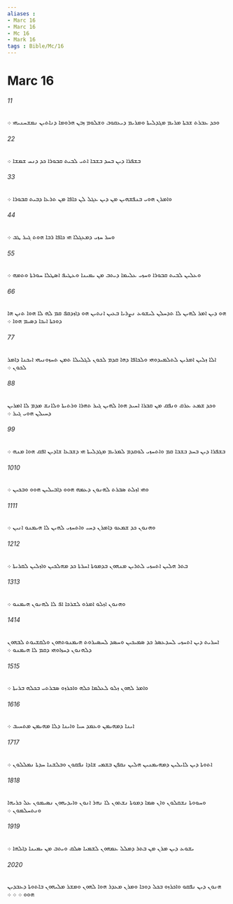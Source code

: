 ```yaml
---
aliases : 
- Marc 16
- Marc 16
- Mc 16
- Mark 16
tags : Bible/Mc/16
---
```


# Marc 16

###### 11
ܘܟܕ ܥܒܪܬ ܫܒܬܐ ܡܪܝܡ ܡܓܕܠܝܬܐ ܘܡܪܝܡ ܕܝܥܩܘܒ ܘܫܠܘܡ ܙܒܢ ܗܪܘܡܐ ܕܢܐܬܝܢ ܢܡܫܚܢܝܗܝ ܀
###### 22
ܒܫܦܪܐ ܕܝܢ ܒܚܕ ܒܫܒܐ ܐܬܝ ܠܒܝܬ ܩܒܘܪܐ ܟܕ ܕܢܚ ܫܡܫܐ ܀
###### 33
ܘܐܡܪܢ ܗܘܝ ܒܢܦܫܗܝܢ ܡܢ ܕܝܢ ܥܓܠ ܠܢ ܟܐܦܐ ܡܢ ܬܪܥܐ ܕܒܝܬ ܩܒܘܪܐ ܀
###### 44
ܘܚܪ ܚܙܝ ܕܡܥܓܠܐ ܗܝ ܟܐܦܐ ܪܒܐ ܗܘܬ ܓܝܪ ܛܒ ܀
###### 55
ܘܥܠܝܢ ܠܒܝܬ ܩܒܘܪܐ ܘܚܙܝ ܥܠܝܡܐ ܕܝܬܒ ܡܢ ܝܡܝܢܐ ܘܥܛܝܦ ܐܤܛܠܐ ܚܘܪܬܐ ܘܬܡܗ ܀
###### 66
ܗܘ ܕܝܢ ܐܡܪ ܠܗܝܢ ܠܐ ܬܕܚܠܢ ܠܝܫܘܥ ܢܨܪܝܐ ܒܥܝܢ ܐܢܬܝܢ ܗܘ ܕܐܙܕܩܦ ܩܡ ܠܗ ܠܐ ܗܘܐ ܬܢܢ ܗܐ ܕܘܟܬܐ ܐܝܟܐ ܕܤܝܡ ܗܘܐ ܀
###### 77
ܐܠܐ ܙܠܝܢ ܐܡܪܝܢ ܠܬܠܡܝܕܘܗܝ ܘܠܟܐܦܐ ܕܗܐ ܩܕܡ ܠܟܘܢ ܠܓܠܝܠܐ ܬܡܢ ܬܚܙܘܢܝܗܝ ܐܝܟܢܐ ܕܐܡܪ ܠܟܘܢ ܀
###### 88
ܘܟܕ ܫܡܥ ܥܪܩ ܘܢܦܩ ܡܢ ܩܒܪܐ ܐܚܝܕ ܗܘܐ ܠܗܝܢ ܓܝܪ ܬܗܪܐ ܘܪܬܝܬܐ ܘܠܐܢܫ ܡܕܡ ܠܐ ܐܡܪܝܢ ܕܚܝܠܢ ܗܘܝ ܓܝܪ ܀
###### 99
ܒܫܦܪܐ ܕܝܢ ܒܚܕ ܒܫܒܐ ܩܡ ܘܐܬܚܙܝ ܠܘܩܕܡ ܠܡܪܝܡ ܡܓܕܠܝܬܐ ܗܝ ܕܫܒܥܐ ܫܐܕܝܢ ܐܦܩ ܗܘܐ ܡܢܗ ܀
###### 1010
ܘܗܝ ܐܙܠܬ ܤܒܪܬ ܠܗܢܘܢ ܕܥܡܗ ܗܘܘ ܕܐܒܝܠܝܢ ܗܘܘ ܘܒܟܝܢ ܀
###### 1111
ܘܗܢܘܢ ܟܕ ܫܡܥܘ ܕܐܡܪܢ ܕܚܝ ܘܐܬܚܙܝ ܠܗܝܢ ܠܐ ܗܝܡܢܘ ܐܢܝܢ ܀
###### 1212
ܒܬܪ ܗܠܝܢ ܐܬܚܙܝ ܠܬܪܝܢ ܡܢܗܘܢ ܒܕܡܘܬܐ ܐܚܪܬܐ ܟܕ ܡܗܠܟܝܢ ܘܐܙܠܝܢ ܠܩܪܝܬܐ ܀
###### 1313
ܘܗܢܘܢ ܐܙܠܘ ܐܡܪܘ ܠܫܪܟܐ ܐܦ ܠܐ ܠܗܢܘܢ ܗܝܡܢܘ ܀
###### 1414
ܐܚܪܝܬ ܕܝܢ ܐܬܚܙܝ ܠܚܕܥܤܪ ܟܕ ܤܡܝܟܝܢ ܘܚܤܕ ܠܚܤܝܪܘܬ ܗܝܡܢܘܬܗܘܢ ܘܠܩܫܝܘܬ ܠܒܗܘܢ ܕܠܗܢܘܢ ܕܚܙܐܘܗܝ ܕܩܡ ܠܐ ܗܝܡܢܘ ܀
###### 1515
ܘܐܡܪ ܠܗܘܢ ܙܠܘ ܠܥܠܡܐ ܟܠܗ ܘܐܟܪܙܘ ܤܒܪܬܝ ܒܟܠܗ ܒܪܝܬܐ ܀
###### 1616
ܐܝܢܐ ܕܡܗܝܡܢ ܘܥܡܕ ܚܝܐ ܘܐܝܢܐ ܕܠܐ ܡܗܝܡܢ ܡܬܚܝܒ ܀
###### 1717
ܐܬܘܬܐ ܕܝܢ ܠܐܝܠܝܢ ܕܡܗܝܡܢܝܢ ܗܠܝܢ ܢܩܦܢ ܒܫܡܝ ܫܐܕܐ ܢܦܩܘܢ ܘܒܠܫܢܐ ܚܕܬܐ ܢܡܠܠܘܢ ܀
###### 1818
ܘܚܘܘܬܐ ܢܫܩܠܘܢ ܘܐܢ ܤܡܐ ܕܡܘܬܐ ܢܫܬܘܢ ܠܐ ܢܗܪ ܐܢܘܢ ܘܐܝܕܝܗܘܢ ܢܤܝܡܘܢ ܥܠ ܟܪܝܗܐ ܘܢܬܚܠܡܘܢ ܀
###### 1919
ܝܫܘܥ ܕܝܢ ܡܪܢ ܡܢ ܒܬܪ ܕܡܠܠ ܥܡܗܘܢ ܠܫܡܝܐ ܤܠܩ ܘܝܬܒ ܡܢ ܝܡܝܢܐ ܕܐܠܗܐ ܀
###### 2020
ܗܢܘܢ ܕܝܢ ܢܦܩܘ ܘܐܟܪܙܘ ܒܟܠ ܕܘܟܐ ܘܡܪܢ ܡܥܕܪ ܗܘܐ ܠܗܘܢ ܘܡܫܪ ܡܠܝܗܘܢ ܒܐܬܘܬܐ ܕܥܒܕܝܢ ܗܘܘ ܀ ܀ ܀
